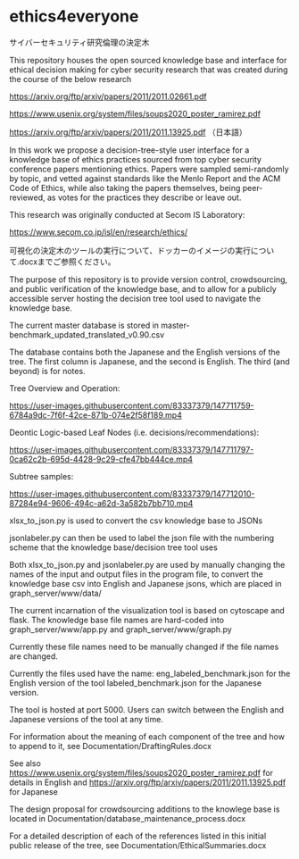 ﻿# ethics4everyone

サイバーセキュリティ研究倫理の決定木

This repository houses the open sourced knowledge base and interface for
ethical decision making for cyber security research that was created during the course of
the below research

https://arxiv.org/ftp/arxiv/papers/2011/2011.02661.pdf

https://www.usenix.org/system/files/soups2020_poster_ramirez.pdf

https://arxiv.org/ftp/arxiv/papers/2011/2011.13925.pdf （日本語）

In this work we propose a decision-tree-style user interface for a knowledge base of ethics practices sourced from top cyber security conference papers mentioning ethics. Papers were sampled semi-randomly by topic, and vetted against standards like the Menlo Report and the ACM Code of Ethics, while also taking the papers themselves, being peer-reviewed, as votes for the practices they describe or leave out.

This research was originally conducted at Secom IS Laboratory:

https://www.secom.co.jp/isl/en/research/ethics/

可視化の決定木のツールの実行について、ドッカーのイメージの実行について.docxまでご参照ください。

The purpose of this repository is to provide version control, crowdsourcing, and
public verification of the knowledge base, and  to allow for a publicly accessible server
hosting the decision tree tool used to navigate the knowledge base.

The current master database is stored in master-benchmark_updated_translated_v0.90.csv

The database contains both the Japanese and the English versions of the tree.
The first column is Japanese, and the second is English. The third (and beyond) is for notes.

Tree Overview and Operation:

https://user-images.githubusercontent.com/83337379/147711759-6784a9dc-7f6f-42ce-871b-074e2f58f189.mp4

Deontic Logic-based Leaf Nodes (i.e. decisions/recommendations):

https://user-images.githubusercontent.com/83337379/147711797-0ca62c2b-695d-4428-9c29-cfe47bb444ce.mp4

Subtree samples:

https://user-images.githubusercontent.com/83337379/147712010-87284e94-9606-494c-a62d-3a582b7bb710.mp4



xlsx_to_json.py is used to convert the csv knowledge base to JSONs

jsonlabeler.py can then be used to label the json file with the numbering scheme
that the knowledge base/decision tree tool uses

Both xlsx_to_json.py and jsonlabeler.py are used by manually changing the names of the input and output files in the
program file, to convert the knowledge base csv into English and Japanese jsons,
which are placed in graph_server/www/data/

The current incarnation of the visualization tool is based on cytoscape and flask.
The knowledge base file names are hard-coded into graph_server/www/app.py and graph_server/www/graph.py

Currently these file names need to be manually changed if the file names are changed.

Currently the files used have the name:
eng_labeled_benchmark.json for the English version of the tool
labeled_benchmark.json for the Japanese version.

The tool is hosted at port 5000.
Users can switch between the English and Japanese versions of the tool at any time.

For information about the meaning of each component of the tree and how to 
append to it, see Documentation/DraftingRules.docx

See also https://www.usenix.org/system/files/soups2020_poster_ramirez.pdf for details in English
and https://arxiv.org/ftp/arxiv/papers/2011/2011.13925.pdf for Japanese

The design proposal for crowdsourcing additions to the knowlege base is located in
Documentation/database_maintenance_process.docx

For a detailed description of each of the references listed in this initial 
public release of the tree, see Documentation/EthicalSummaries.docx
